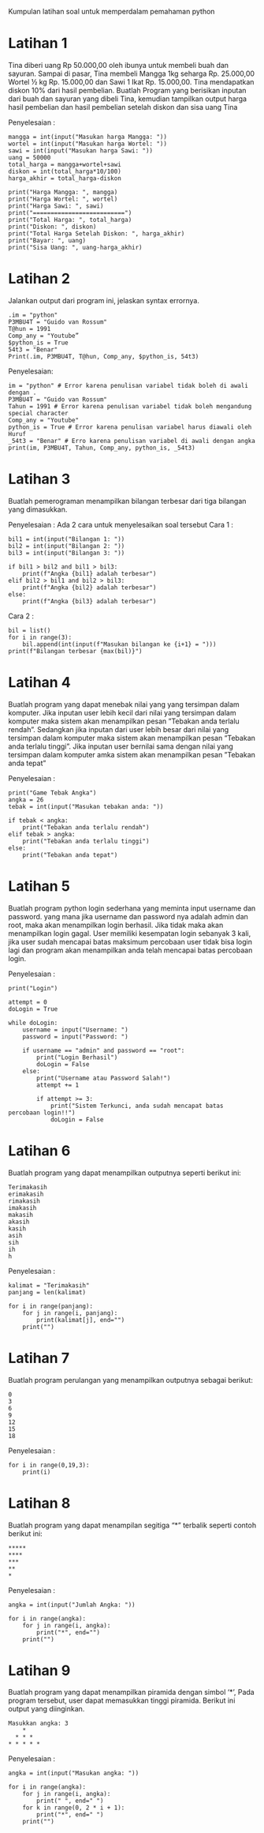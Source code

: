 Kumpulan latihan soal untuk memperdalam pemahaman python

# Latihan 1

Tina diberi uang Rp 50.000,00 oleh ibunya untuk membeli buah dan sayuran. Sampai di pasar, Tina membeli Mangga 1kg seharga Rp. 25.000,00 Wortel ½ kg Rp. 15.000,00 dan Sawi 1 Ikat Rp. 15.000,00.  Tina mendapatkan diskon 10% dari hasil pembelian. Buatlah Program yang berisikan inputan dari buah dan sayuran yang dibeli Tina, kemudian tampilkan output harga hasil pembelian dan hasil pembelian setelah diskon dan sisa uang Tina

Penyelesaian :

```
mangga = int(input("Masukan harga Mangga: "))
wortel = int(input("Masukan harga Wortel: "))
sawi = int(input("Masukan harga Sawi: "))
uang = 50000
total_harga = mangga+wortel+sawi
diskon = int(total_harga*10/100)
harga_akhir = total_harga-diskon

print("Harga Mangga: ", mangga)
print("Harga Wortel: ", wortel)
print("Harga Sawi: ", sawi)
print("==========================")
print("Total Harga: ", total_harga)
print("Diskon: ", diskon)
print("Total Harga Setelah Diskon: ", harga_akhir)
print("Bayar: ", uang)
print("Sisa Uang: ", uang-harga_akhir)
```

# Latihan 2

Jalankan output dari program ini, jelaskan syntax errornya.

```
.im = "python"
P3MBU4T = "Guido van Rossum"
T@hun = 1991
Comp_any = "Youtube”
$python_is = True
54t3 = "Benar"
Print(.im, P3MBU4T, T@hun, Comp_any, $python_is, 54t3)
```

Penyelesaian:

```
im = "python" # Error karena penulisan variabel tidak boleh di awali dengan .
P3MBU4T = "Guido van Rossum"
Tahun = 1991 # Error karena penulisan variabel tidak boleh mengandung special character
Comp_any = "Youtube"
python_is = True # Error karena penulisan variabel harus diawali oleh Huruf
_54t3 = "Benar" # Erro karena penulisan variabel di awali dengan angka
print(im, P3MBU4T, Tahun, Comp_any, python_is, _54t3)
```

# Latihan 3

Buatlah pemerograman menampilkan bilangan terbesar dari tiga bilangan yang dimasukkan.

Penyelesaian :
Ada 2 cara untuk menyelesaikan soal tersebut
Cara 1 :

```
bil1 = int(input("Bilangan 1: "))
bil2 = int(input("Bilangan 2: "))
bil3 = int(input("Bilangan 3: "))

if bil1 > bil2 and bil1 > bil3:
    print(f"Angka {bil1} adalah terbesar")
elif bil2 > bil1 and bil2 > bil3:
    print(f"Angka {bil2} adalah terbesar")
else:
    print(f"Angka {bil3} adalah terbesar")
```
Cara 2 :

```
bil = list()
for i in range(3):
    bil.append(int(input(f"Masukan bilangan ke {i+1} = ")))
print(f"Bilangan terbesar {max(bil)}")
```

# Latihan 4

Buatlah program yang dapat menebak nilai yang yang tersimpan dalam komputer. Jika inputan user lebih kecil dari nilai yang tersimpan dalam komputer maka sistem akan menampilkan pesan ”Tebakan anda terlalu rendah”. Sedangkan jika inputan dari user lebih besar dari nilai yang tersimpan dalam komputer maka sistem akan menampilkan pesan “Tebakan anda terlalu tinggi”. Jika inputan user bernilai sama dengan nilai yang tersimpan dalam komputer amka sistem akan menampilkan pesan ”Tebakan anda tepat”

Penyelesaian :

```
print("Game Tebak Angka")
angka = 26
tebak = int(input("Masukan tebakan anda: "))

if tebak < angka:
    print("Tebakan anda terlalu rendah")
elif tebak > angka:
    print("Tebakan anda terlalu tinggi")
else:
    print("Tebakan anda tepat")
```

# Latihan 5

Buatlah program python login sederhana yang meminta input username dan password. yang mana jika username dan password nya adalah admin  dan root, maka akan menampilkan login berhasil. Jika tidak maka akan menampilkan login gagal. User memiliki kesempatan login sebanyak 3 kali, jika user sudah mencapai batas maksimum percobaan user tidak bisa login lagi dan program akan menampilkan anda telah mencapai batas percobaan login.

Penyelesaian :

```
print("Login")

attempt = 0
doLogin = True

while doLogin:
    username = input("Username: ")
    password = input("Password: ")

    if username == "admin" and password == "root":
        print("Login Berhasil")
        doLogin = False
    else:
        print("Username atau Password Salah!")
        attempt += 1

        if attempt >= 3:
            print("Sistem Terkunci, anda sudah mencapat batas percobaan login!!")
            doLogin = False
```

# Latihan 6

Buatlah program yang dapat menampilkan outputnya seperti berikut ini:
```
Terimakasih
erimakasih
rimakasih
imakasih
makasih
akasih
kasih
asih
sih
ih
h
```

Penyelesaian :

```
kalimat = "Terimakasih"
panjang = len(kalimat)

for i in range(panjang):
    for j in range(i, panjang):
        print(kalimat[j], end="")
    print("")
```

# Latihan 7 

Buatlah program perulangan yang menampilkan outputnya sebagai berikut:
```
0
3
6
9
12
15
18
```

Penyelesaian :

```
for i in range(0,19,3):
    print(i)
```    

# Latihan 8

Buatlah program yang dapat menampilan segitiga “*” terbalik seperti contoh berikut ini:
```
*****
****
***
**
*
```

Penyelesaian :

```
angka = int(input("Jumlah Angka: "))

for i in range(angka):
    for j in range(i, angka):
        print("*", end="")
    print("")
```

# Latihan 9

Buatlah program yang dapat menampilkan piramida dengan simbol ‘*’, Pada program tersebut, user dapat memasukkan tinggi piramida. Berikut ini output yang diinginkan.
```
Masukkan angka: 3
    *
  * * *
* * * * *
```

Penyelesaian :

```
angka = int(input("Masukan angka: "))

for i in range(angka):
    for j in range(i, angka):
        print(" ", end=" ")
    for k in range(0, 2 * i + 1):
        print("*", end=" ")
    print("")
```